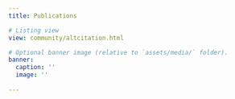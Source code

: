 ```yaml
---
title: Publications

# Listing view
view: community/altcitation.html

# Optional banner image (relative to `assets/media/` folder).
banner:
  caption: ''
  image: ''
  
---
```

